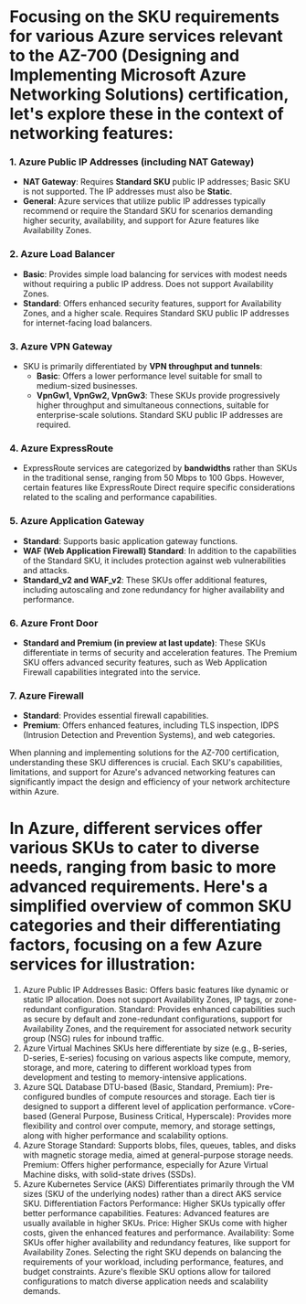 # Focusing on the SKU requirements for various Azure services relevant to the AZ-700 (Designing and Implementing Microsoft Azure Networking Solutions) certification, let's explore these in the context of networking features:

### 1. **Azure Public IP Addresses (including NAT Gateway)**
- **NAT Gateway**: Requires **Standard SKU** public IP addresses; Basic SKU is not supported. The IP addresses must also be **Static**.
- **General**: Azure services that utilize public IP addresses typically recommend or require the Standard SKU for scenarios demanding higher security, availability, and support for Azure features like Availability Zones.

### 2. **Azure Load Balancer**
- **Basic**: Provides simple load balancing for services with modest needs without requiring a public IP address. Does not support Availability Zones.
- **Standard**: Offers enhanced security features, support for Availability Zones, and a higher scale. Requires Standard SKU public IP addresses for internet-facing load balancers.

### 3. **Azure VPN Gateway**
- SKU is primarily differentiated by **VPN throughput and tunnels**:
  - **Basic**: Offers a lower performance level suitable for small to medium-sized businesses.
  - **VpnGw1, VpnGw2, VpnGw3**: These SKUs provide progressively higher throughput and simultaneous connections, suitable for enterprise-scale solutions. Standard SKU public IP addresses are required.

### 4. **Azure ExpressRoute**
- ExpressRoute services are categorized by **bandwidths** rather than SKUs in the traditional sense, ranging from 50 Mbps to 100 Gbps. However, certain features like ExpressRoute Direct require specific considerations related to the scaling and performance capabilities.

### 5. **Azure Application Gateway**
- **Standard**: Supports basic application gateway functions.
- **WAF (Web Application Firewall) Standard**: In addition to the capabilities of the Standard SKU, it includes protection against web vulnerabilities and attacks.
- **Standard_v2 and WAF_v2**: These SKUs offer additional features, including autoscaling and zone redundancy for higher availability and performance.

### 6. **Azure Front Door**
- **Standard and Premium (in preview at last update)**: These SKUs differentiate in terms of security and acceleration features. The Premium SKU offers advanced security features, such as Web Application Firewall capabilities integrated into the service.

### 7. **Azure Firewall**
- **Standard**: Provides essential firewall capabilities.
- **Premium**: Offers enhanced features, including TLS inspection, IDPS (Intrusion Detection and Prevention Systems), and web categories.

When planning and implementing solutions for the AZ-700 certification, understanding these SKU differences is crucial. Each SKU's capabilities, limitations, and support for Azure's advanced networking features can significantly impact the design and efficiency of your network architecture within Azure.




# In Azure, different services offer various SKUs to cater to diverse needs, ranging from basic to more advanced requirements. Here's a simplified overview of common SKU categories and their differentiating factors, focusing on a few Azure services for illustration:

1. Azure Public IP Addresses
Basic: Offers basic features like dynamic or static IP allocation. Does not support Availability Zones, IP tags, or zone-redundant configuration.
Standard: Provides enhanced capabilities such as secure by default and zone-redundant configurations, support for Availability Zones, and the requirement for associated network security group (NSG) rules for inbound traffic.
2. Azure Virtual Machines
SKUs here differentiate by size (e.g., B-series, D-series, E-series) focusing on various aspects like compute, memory, storage, and more, catering to different workload types from development and testing to memory-intensive applications.
3. Azure SQL Database
DTU-based (Basic, Standard, Premium): Pre-configured bundles of compute resources and storage. Each tier is designed to support a different level of application performance.
vCore-based (General Purpose, Business Critical, Hyperscale): Provides more flexibility and control over compute, memory, and storage settings, along with higher performance and scalability options.
4. Azure Storage
Standard: Supports blobs, files, queues, tables, and disks with magnetic storage media, aimed at general-purpose storage needs.
Premium: Offers higher performance, especially for Azure Virtual Machine disks, with solid-state drives (SSDs).
5. Azure Kubernetes Service (AKS)
Differentiates primarily through the VM sizes (SKU of the underlying nodes) rather than a direct AKS service SKU.
Differentiation Factors
Performance: Higher SKUs typically offer better performance capabilities.
Features: Advanced features are usually available in higher SKUs.
Price: Higher SKUs come with higher costs, given the enhanced features and performance.
Availability: Some SKUs offer higher availability and redundancy features, like support for Availability Zones.
Selecting the right SKU depends on balancing the requirements of your workload, including performance, features, and budget constraints. Azure's flexible SKU options allow for tailored configurations to match diverse application needs and scalability demands.